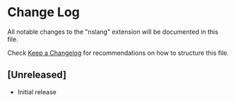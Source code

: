 # Change Log

All notable changes to the "nslang" extension will be documented in this file.

Check [Keep a Changelog](http://keepachangelog.com/) for recommendations on how to structure this file.

## [Unreleased]

- Initial release